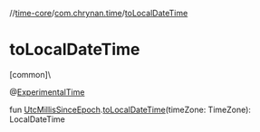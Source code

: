 //[time-core](../../index.md)/[com.chrynan.time](index.md)/[toLocalDateTime](to-local-date-time.md)

# toLocalDateTime

[common]\

@[ExperimentalTime](https://kotlinlang.org/api/latest/jvm/stdlib/kotlin.time/-experimental-time/index.html)

fun [UtcMillisSinceEpoch](-utc-millis-since-epoch/index.md).[toLocalDateTime](to-local-date-time.md)(timeZone: TimeZone): LocalDateTime
